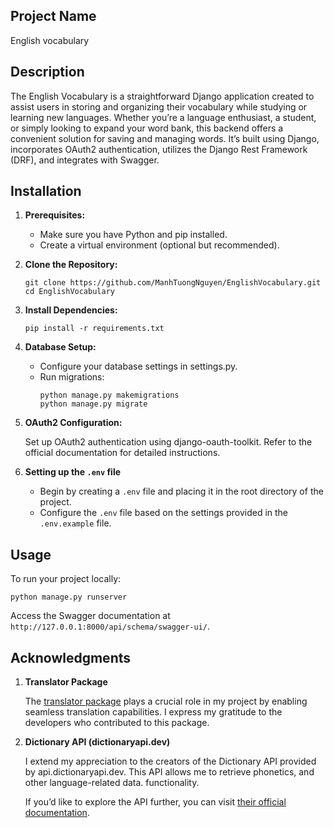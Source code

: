## Project Name

English vocabulary

## Description

The English Vocabulary is a straightforward Django application created to assist users in storing and organizing their
vocabulary while studying or learning new languages. Whether you’re a language enthusiast, a student, or simply looking
to expand your word bank, this backend offers a convenient solution for saving and managing words. It’s built using
Django, incorporates OAuth2 authentication, utilizes the Django Rest Framework (DRF), and integrates with Swagger.

## Installation

1. **Prerequisites:**
    - Make sure you have Python and pip installed.
    - Create a virtual environment (optional but recommended).

2. **Clone the Repository:**
    ```
    git clone https://github.com/ManhTuongNguyen/EnglishVocabulary.git
    cd EnglishVocabulary
    ```

3. **Install Dependencies:**
    ```
    pip install -r requirements.txt
    ```

4. **Database Setup:**
    - Configure your database settings in settings.py.
    - Run migrations:
        ```
        python manage.py makemigrations
        python manage.py migrate
        ```
5. **OAuth2 Configuration:**

   Set up OAuth2 authentication using django-oauth-toolkit. Refer to the official documentation for detailed
   instructions.

6. **Setting up the `.env` file**
    - Begin by creating a `.env` file and placing it in the root directory of the project.
    - Configure the `.env` file based on the settings provided in the `.env.example` file.

## Usage

To run your project locally:

```
python manage.py runserver
```

Access the Swagger documentation at `http://127.0.0.1:8000/api/schema/swagger-ui/`.

## Acknowledgments

1. **Translator Package**

   The [translator package](https://github.com/uliontse/translators) plays a crucial role in my project by enabling seamless translation capabilities. I express my
   gratitude to the developers who contributed to this package.

2. **Dictionary API (dictionaryapi.dev)**
   
   I extend my appreciation to the creators of the Dictionary API provided by api.dictionaryapi.dev. This API allows me
   to retrieve phonetics, and other language-related data.
   functionality.

   If you’d like to explore the API further, you can visit [their official documentation](https://dictionaryapi.dev/).